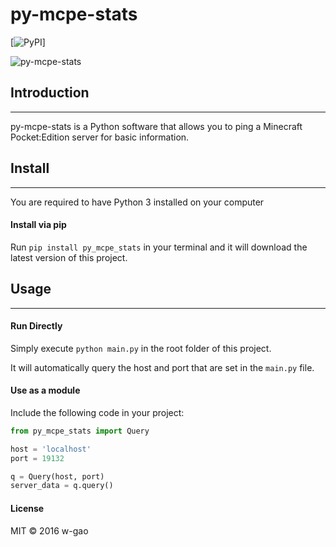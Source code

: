 # py-mcpe-stats
[![PyPI](https://img.shields.io/pypi/v/py_mcpe_stats.svg)]

![py-mcpe-stats](https://github.com/w-gao/py-mcpe-stats/blob/master/images/logo.png)

## Introduction
------------
py-mcpe-stats is a Python software that allows you to ping a Minecraft Pocket:Edition server for basic information.

## Install
-------
You are required to have Python 3 installed on your computer

#### Install via pip
Run `pip install py_mcpe_stats` in your terminal and it will download the latest version of this project.

## Usage
-----
#### Run Directly

Simply execute `python main.py` in the root folder of this project.

It will automatically query the host and port that are set in the `main.py` file.


#### Use as a module

Include the following code in your project:

```python
from py_mcpe_stats import Query

host = 'localhost'
port = 19132

q = Query(host, port)
server_data = q.query()
```

#### License

MIT &copy; 2016 w-gao
